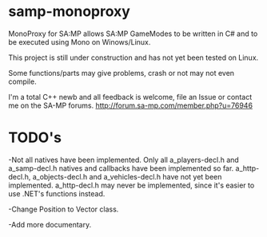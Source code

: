 samp-monoproxy
==============

MonoProxy for SA:MP allows SA:MP GameModes to be written in C# and to be executed using Mono on Winows/Linux.

This project is still under construction and has not yet been tested on Linux.

Some functions/parts may give problems, crash or not may not even compile.

I'm a total C++ newb and all feedback is welcome, file an Issue or contact me on the SA-MP forums.
http://forum.sa-mp.com/member.php?u=76946

TODO's
======
-Not all natives have been implemented. Only all a_players-decl.h and a_samp-decl.h natives and callbacks have been implemented so far. a_http-decl.h, a_objects-decl.h and a_vehicles-decl.h have not yet been implemented. a_http-decl.h may never be implemented, since it's easier to use .NET's functions instead.

-Change Position to Vector class.

-Add more documentary.
